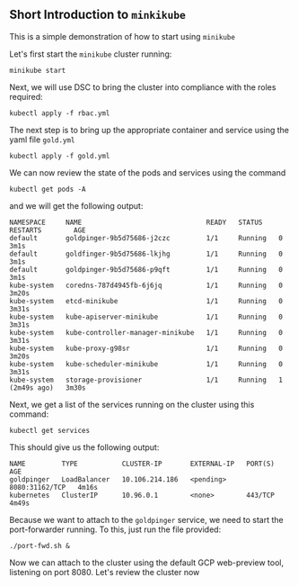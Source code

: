 ## Short Introduction to ``minkikube``

This is a simple demonstration of how to start using ``minikube``

Let's first start the ``minikube`` cluster running:

```
minikube start
```

Next, we will use DSC to bring the cluster into compliance with the 
roles required:

```
kubectl apply -f rbac.yml
```

The next step is to bring up the appropriate container and service using
the yaml file ``gold.yml``


```
kubectl apply -f gold.yml
```

We can now review the state of the pods and services using the command

```
kubectl get pods -A

```

and we will get the following output:

```
NAMESPACE     NAME                               READY   STATUS    RESTARTS        AGE
default       goldpinger-9b5d75686-j2czc         1/1     Running   0               3m1s
default       goldfinger-9b5d75686-lkjhg         1/1     Running   0               3m1s
default       goldpinger-9b5d75686-p9qft         1/1     Running   0               3m1s
kube-system   coredns-787d4945fb-6j6jq           1/1     Running   0               3m20s
kube-system   etcd-minikube                      1/1     Running   0               3m31s
kube-system   kube-apiserver-minikube            1/1     Running   0               3m31s
kube-system   kube-controller-manager-minikube   1/1     Running   0               3m31s
kube-system   kube-proxy-g98sr                   1/1     Running   0               3m20s
kube-system   kube-scheduler-minikube            1/1     Running   0               3m31s
kube-system   storage-provisioner                1/1     Running   1 (2m49s ago)   3m30s
```

Next, we get a list of the services running on the cluster using this command:

```
kubectl get services
```

This should give us the following output:

```
NAME         TYPE           CLUSTER-IP       EXTERNAL-IP   PORT(S)          AGE
goldpinger   LoadBalancer   10.106.214.186   <pending>     8080:31162/TCP   4m16s
kubernetes   ClusterIP      10.96.0.1        <none>        443/TCP          4m49s
```

Because we want to attach to the ``goldpinger`` service, we need to start the port-forwarder
running. To this, just run the file provided:

```
./port-fwd.sh &
```

Now we can attach to the cluster using the default GCP web-preview tool, listening on port 8080.
Let's review the cluster now

